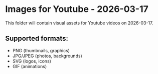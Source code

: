 # Images for Youtube - 2026-03-17

This folder will contain visual assets for Youtube videos on 2026-03-17.

## Supported formats:
- PNG (thumbnails, graphics)
- JPG/JPEG (photos, backgrounds)
- SVG (logos, icons)
- GIF (animations)
